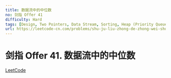 ```yaml
---
title: 数据流中的中位数
no: 剑指 Offer 41
difficulty: Hard
tags: [Design, Two Pointers, Data Stream, Sorting, Heap (Priority Queue)]
url: https://leetcode-cn.com/problems/shu-ju-liu-zhong-de-zhong-wei-shu-lcof
---
```


# 剑指 Offer 41. 数据流中的中位数

[LeetCode](https://leetcode-cn.com/problems/shu-ju-liu-zhong-de-zhong-wei-shu-lcof)

